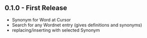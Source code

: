 ## 0.1.0 - First Release
* Synonym for Word at Cursor
* Search for any Wordnet entry (gives definitions and synonyms)
* replacing/inserting with selected Synonym
